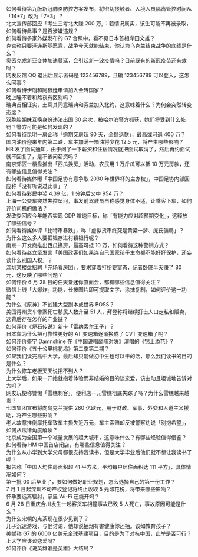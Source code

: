 如何看待第九版新冠肺炎防控方案发布，将密切接触者、入境人员隔离管控时间从「14+7」改为「7+3」？  
北大宣传部回应「考生三考北大赚 200 万」：若情况属实，该生可能不再被录取，如何看待此事？是否涉嫌违规？  
如何看待多家外媒发布的 G7 合照中，看不见日本首相岸田文雄？  
克宫称只要泽连斯基愿意，战争今天就能结束，你认为乌克兰结束战争的底线是什么？  
奥密克戎新亚变体加速蔓延，会引起新一波疫情吗？目前既有的新冠疫苗还有效吗？  
网友反馈 QQ 退出后显示密码是 123456789，且输 123456789 可以登入，这怎么回事？  
如何看待伊朗和阿根廷申请加入金砖国家？  
晚上睡不着和熬夜有区别吗？  
瑞典首相证实，土耳其同意瑞典和芬兰加入北约，这意味着什么？为何会突然转变态度？  
双胞胎姐妹互换身份违法出国 30 余次，被哈尔滨警方抓获，她们将受到什么处罚？警方可能是如何发现的？  
如何看待昆明一房企称「逾期交房超 90 天，全额退款」，最高或可退 400 万？  
国内油价迎来年内第二跌，车主加满一箱油将少花 12.5 元，将产生哪些影响？  
HR 发了面试通知，由于问了一下薪资和住宿情况就把面试取消了，然后再约面试就不回复了，是不该问薪资吗？  
南京郊区一楼盘推出「西瓜换房」活动，农民用 1 万斤瓜可以抵 10 万元房款，还有哪些信息值得关注？  
如何看待媒体曝「中国足协有意争取 2030 年世界杯的主办权」，中国足协内部回应称「没有听说过此事」？  
如何看待彩民中奖 4.39 亿，1 分钟后又中 954 万？  
上海一公交车突然失控坠河，事发前驾驶员自称感觉身体不适，让乘客下车，如何评价司机的做法？  
发改委回应今年能否实现 GDP 增速目标，称「有能力应对超预期变化」，这释放了哪些信号？  
如何看待媒体评「比特币暴跌」，称「虚拟货币终究是黄粱一梦、庞氏骗局」？  
为什么这么多人要把钱存进村镇银行呢？  
南京一开发商推出西瓜换房，最高可抵 10 万，如何看待这种营销方式？  
如何看待赵立坚发言「美国政客们如果连自己国家孩子生命都不能好好保护，还妄谈什么别国人权」？  
深圳某楼盘招聘「充场看房团」，要求穿着打扮要富态，记者卧底半天赚了 80 元，这反映了哪些问题？  
如何评价 6 月 28 日的任天堂迷你直面会，都有哪些信息值得关注？  
微信上线「大爆炸」功能，长按图片即可提取文字、涂抹复制，如何评价这一功能？  
为什么《原神》不创建大型副本或世界 BOSS？  
美国得州货车惨案死亡移民人数升至 51 人，拜登称将继续打击人口走私和贩卖，这背后存在怎样的产业链？  
如何评价《炉石传说》新卡「雷纳索尔王子」？  
日本车为什么把可靠性更好的 AT 变速箱逐渐换成了 CVT 变速箱了呢？  
如何评价盛宇 Damnshine 在《中国说唱巅峰对决》演唱的《锦上添花》?  
如何评价《五十公里桃花坞》第二季第二期？  
如果我们读完高中大学，最后却只能做初中生也可以干的活，那么我们读书的目的是什么？  
为什么修车老板天天说招不到人？  
上大学后，如果一开始就抱着体验而非结婚的目的谈恋爱，该主动且坦诚地告诉对方吗？  
网友玩梗称警惕「雪糕刺客」，便利店一元雪糕彻底失踪了吗？为什么雪糕越来越贵？  
七国集团宣布将向乌克兰提供 280 亿欧元，用于财政、军事、外交和人道主义援助，将产生哪些影响？  
老人故意推倒摩托车致车主损失近万元，车主索赔却反被警察劝说「别抱希望」，如何从法律角度解读？  
北京成为全国第一个减量发展的超大城市，这意味什么？有哪些经验值得借鉴？  
如何看待 HM 中国首店闭店，有哪些信息值得关注？  
为什么从小学到大学父母都很支持我读书，但是大学毕业后他们就不想让我读书了呢？  
报告称「中国人均住房面积超 41 平方米，平均每户居住面积达 111 平方」，具体情况如何？  
第一批 00 后毕业了，要如何做好职业规划，怎么选择自己的第一份工作？  
7 月 1 日起深圳不动产权登记将终止收取 5 元印花税，将带来哪些影响？  
怀孕要远离辐射，家里 Wi-Fi 还能开吗？  
6 月 28 日重庆合川发生一起客货车相撞事故已致 5 人死亡，事故原因可能是什么？  
为什么宋朝的点茶现在很少见到了？  
儿子沉迷游戏，与他讨论，他却说抽烟有害健康你还抽。该如教育孩子？  
美媒称 G7 的 6000 亿美元全球基建项目，目的是为了对抗中国，此举是否可行？  
上大学应该谈恋爱吗?  
如何评价《说英雄谁是英雄》大结局？  
